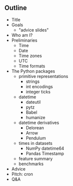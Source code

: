 ## Outline


- Title
- Goals
    - "advice slides"
- Who am I?
- Preliminaries
    - Time
    - Date
    - Time zones
    - UTC
    - Time formats
- The Python packages
    - primitive representations
        - strings
        - int encodings
        - integer ticks
    - datetime
        - dateutil
        - pytz
        - Babel
        - humanize
    - datetime derivatives
        - Delorean
        - Arrow
        - Pendulum
    - times in datasets
        - NumPy datetime64
        - Pandas Timestamp
    - feature summary
    - benchmarks
- Advice
- Pitch: cron
- Q&A
